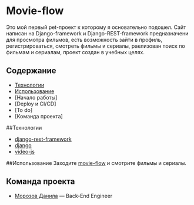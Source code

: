 # Movie-flow
  Это мой первый pet-проект к которому я основательно подошел.
  Сайт написан на Django-framework и Django-REST-framework предназначени для просмотра фильмов, 
  есть возможность зайти в профиль, регистрироваться, смотреть фильмы и сериалы, раелизован поиск по фильмам и сериалам, проект создан в учебных целях.

## Содержание
- [Технологии](#технологии)
- [Использование](#использование)
- [Начало работы]
- [Deploy и CI/CD]
- [To do]
- [Команда проекта]
  
  
##Технологии
- [django-rest-framework](https://www.django-rest-framework.org/)
- [django](https://www.djangoproject.com/)
- [video-js](https://videojs.com/)

##Использование
Заходите [movie-flow](https://movie-flow.ru/) и смотрите фильмы и сериалы.

## Команда проекта
- [Морозов Данила](tg://amigos_mixtapes) — Back-End Engineer
